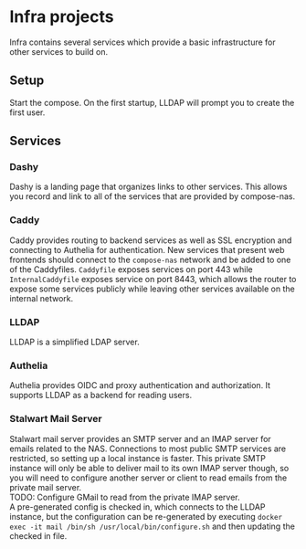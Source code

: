 # Infra projects

Infra contains several services which provide a basic infrastructure for other services to build on. 

## Setup

Start the compose. 
On the first startup, LLDAP will prompt you to create the first user. 

## Services

### Dashy

Dashy is a landing page that organizes links to other services. This allows you record and link to all of the services that are provided by compose-nas. 

### Caddy

Caddy provides routing to backend services as well as SSL encryption and connecting to Authelia for authentication. New services that present web frontends should connect to the `compose-nas` network and be added to one of the Caddyfiles. `Caddyfile` exposes services on port 443 while `InternalCaddyfile` exposes service on port 8443, which allows the router to expose some services publicly while leaving other services available on the internal network. 

### LLDAP

LLDAP is a simplified LDAP server. 

### Authelia

Authelia provides OIDC and proxy authentication and authorization. It supports LLDAP as a backend for reading users. 

### Stalwart Mail Server

Stalwart mail server provides an SMTP server and an IMAP server for emails related to the NAS. Connections to most public SMTP services are restricted, so setting up a local instance is faster. This private SMTP instance will only be able to deliver mail to its own IMAP server though, so you will need to configure another server or client to read emails from the private mail server.  
TODO: Configure GMail to read from the private IMAP server.  
A pre-generated config is checked in, which connects to the LLDAP instance, but the configuration can be re-generated by executing `docker exec -it mail /bin/sh /usr/local/bin/configure.sh` and then updating the checked in file.
